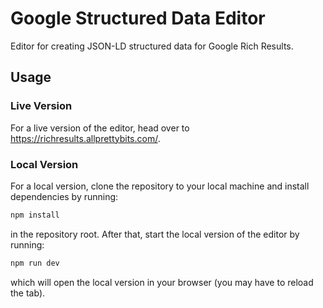 # Google Structured Data Editor

Editor for creating JSON-LD structured data for Google Rich Results.

## Usage

### Live Version

For a live version of the editor, head over to https://richresults.allprettybits.com/.

### Local Version

For a local version, clone the repository to your local machine and install dependencies by running:

```sh
npm install
```

in the repository root. After that, start the local version of the editor by running:

```sh
npm run dev
```

which will open the local version in your browser (you may have to reload the tab).
